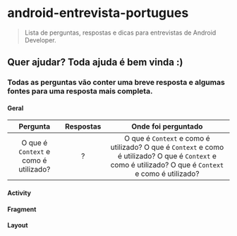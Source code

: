 # android-entrevista-portugues

> Lista de perguntas, respostas e dicas para entrevistas de Android Developer.

## Quer ajudar? Toda ajuda é bem vinda :) 

### Todas as perguntas vão conter uma breve resposta e algumas fontes para uma resposta mais completa. 


#### Geral

| Pergunta | Respostas | Onde foi perguntado |
|:--------:|:---------:|:-------------------:|
| O que é `Context` e como é utilizado? | ?  | O que é `Context` e como é utilizado? O que é `Context` e como é utilizado? O que é `Context` e como é utilizado? O que é `Context` e como é utilizado?   | 


#### Activity


#### Fragment


#### Layout

